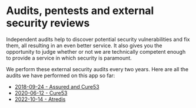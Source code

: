 # Audits, pentests and external security reviews

Independent audits help to discover potential security vulnerabilities and fix them, all resulting
in an even better service. It also gives you the opportunity to judge whether or not we are
technically competent enough to provide a service in which security is paramount.

We perform these external security audits every two years. Here are all the audits we have
performed on this app so far:

* [2018-09-24 - Assured and Cure53](./2018-09-24-assured-cure53.md)
* [2020-06-12 - Cure53](./2020-06-12-cure53.md)
* [2022-10-14 - Atredis](./2022-10-14-atredis.md)
